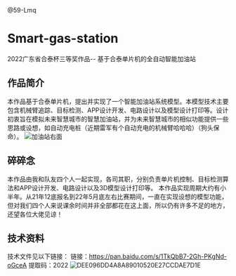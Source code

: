 @59-Lmq
# Smart-gas-station
2022广东省合泰杯三等奖作品-- 基于合泰单片机的全自动智能加油站
## 作品简介
本作品基于合泰单片机，提出并实现了一个智能加油站系统模型。本模型技术主要包含机械臂追踪、目标检测、APP设计开发、电路设计以及模型设计打印等。设计初衷旨在模拟未来智慧城市的智慧加油站，并为未来智慧城市的相似功能提供一些思路或设想，如自动充电桩（近期雷军有个自动充电的机械臂哈哈哈）（狗头保命）。
![加油站右面](https://user-images.githubusercontent.com/74967117/188174452-67bbc21a-39d1-48aa-958e-9a094d073196.jpg)


## 碎碎念
本作品由我和队友四个人一起实现，各司其职，分别负责单片机控制、目标检测算法和APP设计开发、电路设计以及3D模型设计打印等。
本作品实现周期大约有小半年。从21年12底报名到22年5月底左右比赛期间，一直在实现设想的模型功能，但对我们四个人来说课余时间并非全部都花在这上面，所以仍有许多不足的地方，还望各位大佬见谅！

## 技术资料
技术文件见以下链接：
链接：https://pan.baidu.com/s/1TkQbB7-2Gh-PKgNd-oGceA 
提取码：2022
![DEE096DD4A8A89010520E27CCDAE7D1E](https://user-images.githubusercontent.com/74967117/188170150-b668774c-3324-44f0-a12b-2fe56f0cbf66.png)
